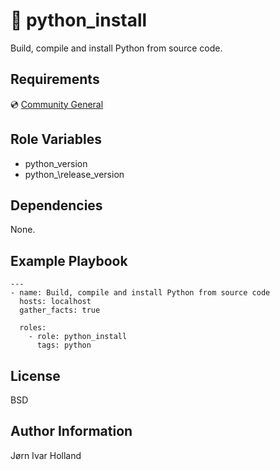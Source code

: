 🐍 python\_install
==================

Build, compile and install Python from source code.

Requirements
------------

💿 [Community General](https://galaxy.ansible.com/community/general)

Role Variables
--------------

- python\_version
- python\_\release\_version

Dependencies
------------

None.

Example Playbook
----------------

    ---
    - name: Build, compile and install Python from source code
      hosts: localhost
      gather_facts: true

      roles:
        - role: python_install
          tags: python

License
-------

BSD

Author Information
------------------

Jørn Ivar Holland

